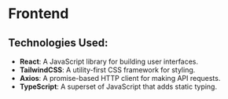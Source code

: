 # Frontend

## Technologies Used:
- **React**: A JavaScript library for building user interfaces.
- **TailwindCSS**: A utility-first CSS framework for styling.
- **Axios**: A promise-based HTTP client for making API requests.
- **TypeScript**: A superset of JavaScript that adds static typing.